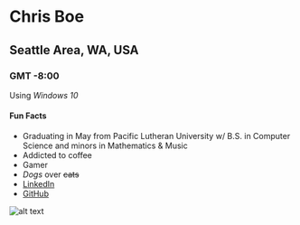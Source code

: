 # Chris Boe
## Seattle Area, WA, USA

### GMT -8:00

Using *Windows 10*

#### Fun Facts

  * Graduating in May from Pacific Lutheran University w/ B.S. in Computer Science and minors in Mathematics & Music
  * Addicted to coffee
  * Gamer
  * *Dogs* over ~~cats~~
  * [LinkedIn](https://www.linkedin.com/in/boecs)
  * [GitHub](https://github.com/Chris-Boe)

![alt text](https://s-media-cache-ak0.pinimg.com/236x/1a/7f/d3/1a7fd319b1d84430b02b9857beb55c41.jpg "Basically Me")